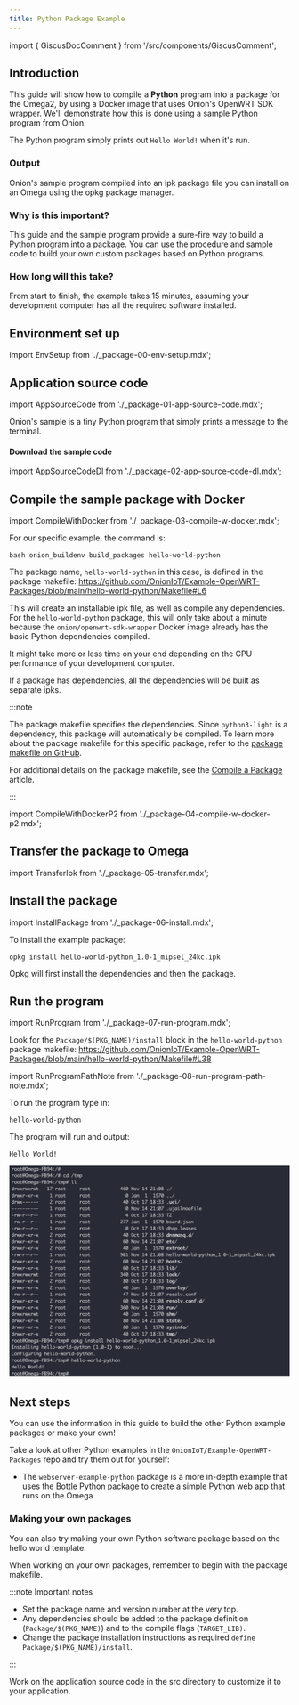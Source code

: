 ```yaml
---
title: Python Package Example
---
```


import { GiscusDocComment } from '/src/components/GiscusComment';

## Introduction

This guide will show how to compile a **Python** program into a package for the Omega2, by using a Docker image that uses Onion's OpenWRT SDK wrapper. We'll demonstrate how this is done using a sample Python program from Onion.

The Python program simply prints out `Hello World!` when it's run.

### Output

Onion's sample program compiled into an ipk package file you can install on an Omega using the opkg package manager.

### Why is this important?

This guide and the sample program provide a sure-fire way to build a Python program into a package. You can use the procedure and sample code to build your own custom packages based on Python programs.

### How long will this take?

From start to finish, the example takes 15 minutes, assuming your development computer has all the required software installed.

## Environment set up

import EnvSetup from './_package-00-env-setup.mdx';

<EnvSetup/>

## Application source code

import AppSourceCode from './_package-01-app-source-code.mdx';

<AppSourceCode/>

Onion's sample is a tiny Python program that simply prints a message to the terminal.

#### Download the sample code

import AppSourceCodeDl from './_package-02-app-source-code-dl.mdx';

<AppSourceCodeDl/>

## Compile the sample package with Docker

import CompileWithDocker from './_package-03-compile-w-docker.mdx';

<CompileWithDocker/>

For our specific example, the command is:

```shell
bash onion_buildenv build_packages hello-world-python
```

The package name, `hello-world-python` in this case, is defined in the package makefile: 
https://github.com/OnionIoT/Example-OpenWRT-Packages/blob/main/hello-world-python/Makefile#L6

This will create an installable ipk file, as well as compile any dependencies. For the `hello-world-python` package, this will only take about a minute because the `onion/openwrt-sdk-wrapper` Docker image already has the basic Python dependencies compiled.

It might take more or less time on your end depending on the CPU performance of your development computer.

If a package has dependencies, all the dependencies will be built as separate ipks.

:::note

The package makefile specifies the dependencies. Since `python3-light` is a dependency, this package will automatically be compiled. To learn more about the package makefile for this specific package, refer to the [package makefile on GitHub](https://github.com/OnionIoT/Example-OpenWRT-Packages/blob/main/hello-world-python/Makefile#L22C12-L22C25).

For additional details on the package makefile, see the [Compile a Package](../../packages/compile-package) article.

:::

import CompileWithDockerP2 from './_package-04-compile-w-docker-p2.mdx';

<CompileWithDockerP2 ipkFilename="hello-world-python_1.0-1_mipsel_24kc.ipk"/>

## Transfer the package to Omega

import TransferIpk from './_package-05-transfer.mdx';

<TransferIpk ipkFilename="hello-world-python_1.0-1_mipsel_24kc.ipk"/>

## Install the package

import InstallPackage from './_package-06-install.mdx';

<InstallPackage/>


To install the example package:

```shell
opkg install hello-world-python_1.0-1_mipsel_24kc.ipk
```

Opkg will first install the dependencies and then the package.

## Run the program

import RunProgram from './_package-07-run-program.mdx';

<RunProgram/>

Look for the `Package/$(PKG_NAME)/install` block in the `hello-world-python` package makefile: https://github.com/OnionIoT/Example-OpenWRT-Packages/blob/main/hello-world-python/Makefile#L38

<!-- TODO: edit below! -->

import RunProgramPathNote from './_package-08-run-program-path-note.mdx';

<RunProgramPathNote/>

To run the program type in:

```
hello-world-python
````

The program will run and output:

```shell
Hello World!
```

![python package output](./assets/python-example-output.png)

## Next steps

You can use the information in this guide to build the  other Python example packages or make your own!

Take a look at other Python examples in the `OnionIoT/Example-OpenWRT-Packages` repo and try them out for yourself:

- The `webserver-example-python` package is a more in-depth example that uses the Bottle Python package to create a simple Python web app that runs on the Omega

### Making your own packages

You can also try making your own Python software package based on the hello world template.

When working on your own packages, remember to begin with the package makefile.

:::note Important notes

- Set the package name and version number at the very top.
- Any dependencies should be added to the package definition (`Package/$(PKG_NAME)`) and to the compile flags (`TARGET_LIB)`.
- Change the package installation instructions as required `define Package/$(PKG_NAME)/install`.

:::

Work on the application source code in the src directory to customize it to your application.

<GiscusDocComment />
